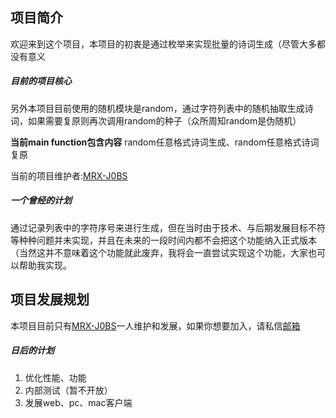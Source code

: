 ## 项目简介

欢迎来到这个项目，本项目的初衷是通过枚举来实现批量的诗词生成（尽管大多都没有意义

##### 目前的项目核心

另外本项目目前使用的随机模块是random，通过字符列表中的随机抽取生成诗词，如果需要复原则再次调用random的种子（众所周知random是伪随机）

**当前main function包含内容** random任意格式诗词生成、random任意格式诗词复原

当前的项目维护者:[MRX-J0BS](https://github.com/MRX-J0BS)

##### 一个曾经的计划

通过记录列表中的字符序号来进行生成，但在当时由于技术、与后期发展目标不符等种种问题并未实现，并且在未来的一段时间内都不会把这个功能纳入正式版本（当然这并不意味着这个功能就此废弃，我将会一直尝试实现这个功能，大家也可以帮助我实现。

## 项目发展规划

本项目目前只有[MRX-J0BS](https://github.com/MRX-J0BS)一人维护和发展，如果你想要加入，请私信[邮箱](mailto:mrx_jobs_666@icloud.com)

##### 日后的计划

1. 优化性能、功能
2. 内部测试（暂不开放）
3. 发展web、pc、mac客户端
